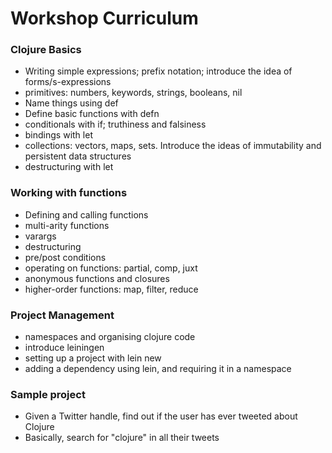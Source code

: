 # Workshop Curriculum

### Clojure Basics
* Writing simple expressions; prefix notation; introduce the idea of forms/s-expressions
* primitives: numbers, keywords, strings, booleans, nil
* Name things using def
* Define basic functions with defn
* conditionals with if; truthiness and falsiness
* bindings with let
* collections: vectors, maps, sets. Introduce the ideas of immutability and persistent data structures
* destructuring with let

### Working with functions
* Defining and calling functions
* multi-arity functions
* varargs
* destructuring
* pre/post conditions
* operating on functions: partial, comp, juxt
* anonymous functions and closures
* higher-order functions: map, filter, reduce

### Project Management
* namespaces and organising clojure code
* introduce leiningen
* setting up a project with lein new
* adding a dependency using lein, and requiring it in a namespace

### Sample project
* Given a Twitter handle, find out if the user has ever tweeted about Clojure
* Basically, search for "clojure" in all their tweets